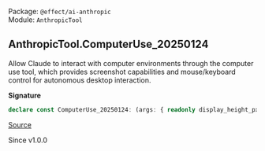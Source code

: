Package: `@effect/ai-anthropic`<br />
Module: `AnthropicTool`<br />

## AnthropicTool.ComputerUse_20250124

Allow Claude to interact with computer environments through the computer use
tool, which provides screenshot capabilities and mouse/keyboard control for
autonomous desktop interaction.

**Signature**

```ts
declare const ComputerUse_20250124: (args: { readonly display_height_px: number; readonly display_width_px: number; readonly cache_control?: { readonly type: "ephemeral"; readonly ttl?: "5m" | "1h" | null | undefined; } | null | undefined; readonly display_number?: number | null | undefined; }) => Tool.ProviderDefined<"AnthropicComputerUse", { readonly args: Schema.Struct<{ readonly cache_control: Schema.optionalWith<typeof Generated.BetaCacheControlEphemeral, { nullable: true; }>; readonly display_height_px: Schema.filter<typeof Schema.Int>; readonly display_number: Schema.optionalWith<Schema.filter<typeof Schema.Int>, { nullable: true; }>; readonly display_width_px: Schema.filter<typeof Schema.Int>; }>; readonly parameters: Schema.Struct<{ action: Schema.Literal<["screenshot", "left_click", "type", "key", "mouse_move", "scroll", "left_click_drag", "middle_click", "right_click", "double_click", "triple_click", "left_mouse_down", "left_mouse_up", "hold_key", "wait"]>; coordinate: Schema.optional<Schema.Tuple2<typeof Schema.Number, typeof Schema.Number>>; start_coordinate: Schema.optional<Schema.Tuple2<typeof Schema.Number, typeof Schema.Number>>; text: Schema.optional<typeof Schema.String>; scroll_direction: Schema.optional<Schema.Literal<["up", "down", "left", "right"]>>; scroll_amount: Schema.optional<typeof Schema.Number>; duration: Schema.optional<typeof Schema.Number>; }>; readonly success: typeof Schema.String; readonly failure: typeof Schema.Never; }, true>
```

[Source](https://github.com/Effect-TS/effect/tree/main/packages/ai/anthropic/src/AnthropicTool.ts#L186)

Since v1.0.0